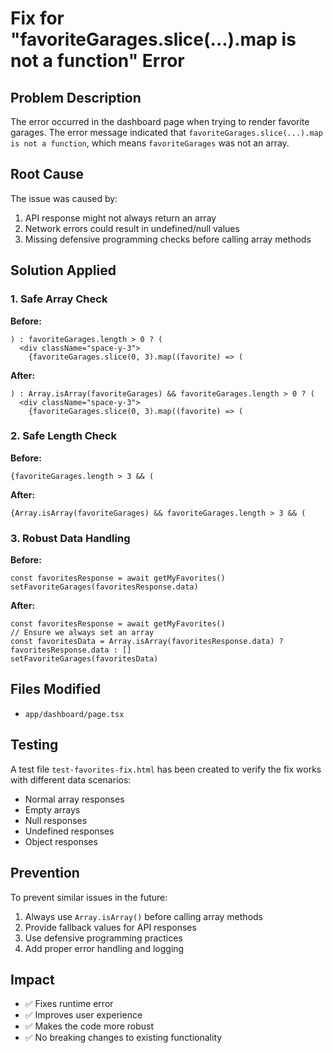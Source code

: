 # Fix for "favoriteGarages.slice(...).map is not a function" Error

## Problem Description
The error occurred in the dashboard page when trying to render favorite garages. The error message indicated that `favoriteGarages.slice(...).map is not a function`, which means `favoriteGarages` was not an array.

## Root Cause
The issue was caused by:
1. API response might not always return an array
2. Network errors could result in undefined/null values
3. Missing defensive programming checks before calling array methods

## Solution Applied

### 1. Safe Array Check
**Before:**
```tsx
) : favoriteGarages.length > 0 ? (
  <div className="space-y-3">
    {favoriteGarages.slice(0, 3).map((favorite) => (
```

**After:**
```tsx
) : Array.isArray(favoriteGarages) && favoriteGarages.length > 0 ? (
  <div className="space-y-3">
    {favoriteGarages.slice(0, 3).map((favorite) => (
```

### 2. Safe Length Check
**Before:**
```tsx
{favoriteGarages.length > 3 && (
```

**After:**
```tsx
{Array.isArray(favoriteGarages) && favoriteGarages.length > 3 && (
```

### 3. Robust Data Handling
**Before:**
```tsx
const favoritesResponse = await getMyFavorites()
setFavoriteGarages(favoritesResponse.data)
```

**After:**
```tsx
const favoritesResponse = await getMyFavorites()
// Ensure we always set an array
const favoritesData = Array.isArray(favoritesResponse.data) ? favoritesResponse.data : []
setFavoriteGarages(favoritesData)
```

## Files Modified
- `app/dashboard/page.tsx`

## Testing
A test file `test-favorites-fix.html` has been created to verify the fix works with different data scenarios:
- Normal array responses
- Empty arrays
- Null responses
- Undefined responses
- Object responses

## Prevention
To prevent similar issues in the future:
1. Always use `Array.isArray()` before calling array methods
2. Provide fallback values for API responses
3. Use defensive programming practices
4. Add proper error handling and logging

## Impact
- ✅ Fixes runtime error
- ✅ Improves user experience
- ✅ Makes the code more robust
- ✅ No breaking changes to existing functionality
